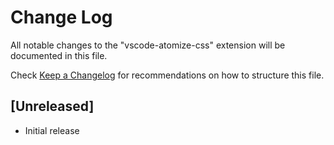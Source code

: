 # Change Log

All notable changes to the "vscode-atomize-css" extension will be documented in this file.

Check [Keep a Changelog](http://keepachangelog.com/) for recommendations on how to structure this file.

## [Unreleased]

- Initial release
